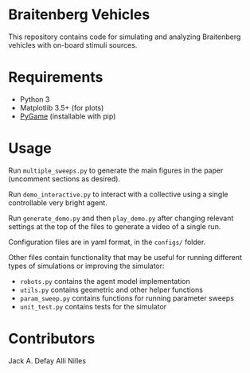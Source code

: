 # Braitenberg Vehicles

This repository contains code for simulating and analyzing Braitenberg vehicles
with on-board stimuli sources.

# Requirements

- Python 3
- Matplotlib 3.5+ (for plots)
- [PyGame](https://www.pygame.org/news) (installable with pip)

# Usage

Run `multiple_sweeps.py` to generate the main figures in the paper (uncomment
sections as desired).

Run `demo_interactive.py` to interact with a collective using a single
controllable very bright agent.

Run `generate_demo.py` and then `play_demo.py` after changing relevant settings
at the top of the files to generate a video of a single run.

Configuration files are in yaml format, in the `configs/` folder.

Other files contain functionality that may be useful for running different types
of simulations or improving the simulator:
- `robots.py` contains the agent model implementation
- `utils.py` contains geometric and other helper functions
- `param_sweep.py` contains functions for running parameter sweeps
- `unit_test.py` contains tests for the simulator


# Contributors

Jack A. Defay
Alli Nilles
